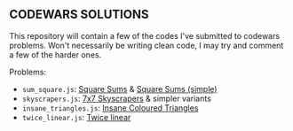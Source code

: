 CODEWARS SOLUTIONS
------------------

This repository will contain a few of the codes I've submitted to codewars problems.
Won't necessarily be writing clean code, I may try and comment a few of the harder ones.



Problems:

- `sum_square.js`:  [Square Sums](https://www.codewars.com/kata/5a667236145c462103000091) &  [Square Sums (simple)](https://www.codewars.com/kata/5a6b24d4e626c59d5b000066)
- `skyscrapers.js`:  [7x7 Skyscrapers](https://www.codewars.com/kata/5917a2205ffc30ec3a0000a8) & simpler variants
- `insane_triangles.js`: [Insane Coloured Triangles](https://www.codewars.com/kata/5a331ea7ee1aae8f24000175)
- `twice_linear.js`: [Twice linear](https://www.codewars.com/kata/5672682212c8ecf83e000050)
